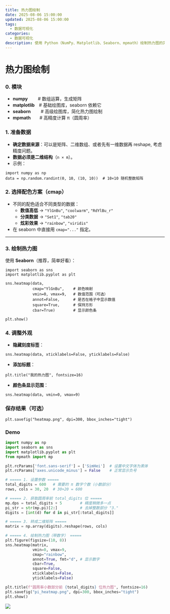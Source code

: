 ```yaml
---
title: 热力图绘制
date: 2025-08-06 15:00:00
updated: 2025-08-06 15:00:00
tags:
  - 数据可视化
categories:
  - 数据可视化
description: 使用 Python（NumPy、Matplotlib、Seaborn、mpmath）绘制热力图的完整流程，并展示圆周率小数部分前 600 位的热力图效果。
---
```

# 热力图绘制

###  0. 模块

- **numpy**    # 数组运算，生成矩阵  
- **matplotlib** # 基础绘图库，seaborn 依赖它  
- **seaborn**   # 高级绘图库，简化热力图绘制  
- **mpmath**  # 高精度计算 π（圆周率）  

 

### **1. 准备数据**

- **确定数据来源**：可以是矩阵、二维数组、或者先有一维数据再 reshape, 考虑精度问题。
- **数据必须是二维结构**（`n × m`）。
- 示例：

```
import numpy as np
data = np.random.randint(0, 10, (10, 10))  # 10×10 随机整数矩阵
```

### **2. 选择配色方案（cmap）**

- 不同的配色适合不同类型的数据：
    - **数值高低** → `"YlGnBu"`, `"coolwarm"`, `"RdYlBu_r"`
    - **分类数据** → `"Set1"`, `"tab20"`
    - **炫彩效果** → `"rainbow"`, `"viridis"`
- 在 seaborn 中直接用 `cmap="..."` 指定。

------

### **3. 绘制热力图**

使用 **Seaborn**（推荐，简单好看）：

```
import seaborn as sns
import matplotlib.pyplot as plt

sns.heatmap(data, 
            cmap="YlGnBu",    # 颜色映射
            vmin=0, vmax=9,   # 数值范围（可选）
            annot=False,      # 是否在格子中显示数值
            square=True,      # 保持方形
            cbar=True)        # 显示颜色条

plt.show()

```

### **4. 调整外观**

- **隐藏刻度标签**：

```
sns.heatmap(data, xticklabels=False, yticklabels=False)
```

- **添加标题**：

```
plt.title("我的热力图", fontsize=16)
```

- **颜色条显示范围**：

```
sns.heatmap(data, vmin=0, vmax=9)
```

### **保存结果（可选）**

```
plt.savefig("heatmap.png", dpi=300, bbox_inches="tight")
```



### Demo

```python
import numpy as np
import seaborn as sns
import matplotlib.pyplot as plt
from mpmath import mp

plt.rcParams['font.sans-serif'] = ['SimHei']  # 设置中文字体为黑体
plt.rcParams['axes.unicode_minus'] = False    # 正常显示负号

# ===== 1. 设置参数 =====
total_digits = 600   # 需要的 π 数字个数（小数部分）
rows, cols = 30, 20  # 30×20 = 600

# ===== 2. 获取圆周率前 total_digits 位 =====
mp.dps = total_digits + 5        # 精度稍微多一点
pi_str = str(mp.pi)[2:]          # 去掉整数部分 "3."
digits = [int(d) for d in pi_str[:total_digits]]

# ===== 3. 转成二维矩阵 =====
matrix = np.array(digits).reshape(rows, cols)

# ===== 4. 绘制热力图（带数字） =====
plt.figure(figsize=(10, 8))
sns.heatmap(matrix,
            vmin=0, vmax=9,
            cmap="rainbow",
            annot=True, fmt="d", # 显示数字
            cbar=True,
            square=False,
            xticklabels=False,
            yticklabels=False)

plt.title(f"圆周率小数部分前 {total_digits} 位热力图", fontsize=16)
plt.savefig("pi_heatmap.png", dpi=300, bbox_inches="tight")
plt.show()
```
![](/images/123.png)



